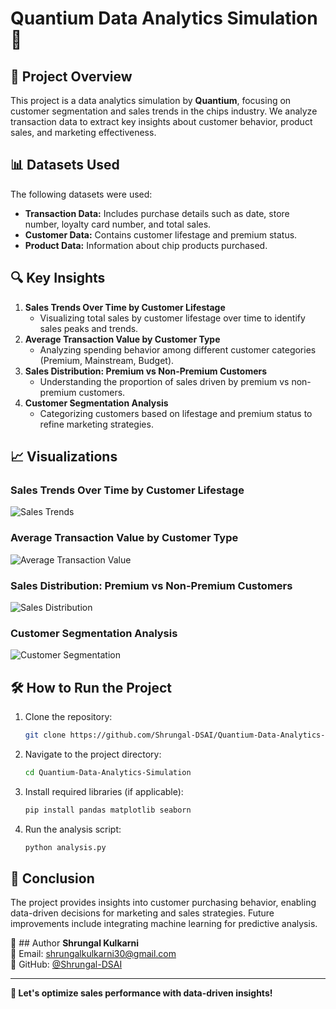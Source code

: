 # Quantium Data Analytics Simulation 🚀

## 📌 Project Overview
This project is a data analytics simulation by **Quantium**, focusing on customer segmentation and sales trends in the chips industry. We analyze transaction data to extract key insights about customer behavior, product sales, and marketing effectiveness.

## 📊 Datasets Used
The following datasets were used:
- **Transaction Data:** Includes purchase details such as date, store number, loyalty card number, and total sales.
- **Customer Data:** Contains customer lifestage and premium status.
- **Product Data:** Information about chip products purchased.

## 🔍 Key Insights
1. **Sales Trends Over Time by Customer Lifestage**  
   - Visualizing total sales by customer lifestage over time to identify sales peaks and trends.
2. **Average Transaction Value by Customer Type**  
   - Analyzing spending behavior among different customer categories (Premium, Mainstream, Budget).
3. **Sales Distribution: Premium vs Non-Premium Customers**  
   - Understanding the proportion of sales driven by premium vs non-premium customers.
4. **Customer Segmentation Analysis**  
   - Categorizing customers based on lifestage and premium status to refine marketing strategies.

## 📈 Visualizations
### Sales Trends Over Time by Customer Lifestage
![Sales Trends](images/Sales-Trends-Over-Time-by-Customer-Lifestage.png)

### Average Transaction Value by Customer Type
![Average Transaction Value](images/Average-Transaction-Value-by-Customer-Type.png)

### Sales Distribution: Premium vs Non-Premium Customers
![Sales Distribution](images/Sales-Distribution-Premium-vs-Non-Premium.png)

### Customer Segmentation Analysis
![Customer Segmentation](images/Customer-Segmentation-Analysis.png)

## 🛠 How to Run the Project
1. Clone the repository:
   ```bash
   git clone https://github.com/Shrungal-DSAI/Quantium-Data-Analytics-Simulation.git
   ```
2. Navigate to the project directory:
   ```bash
   cd Quantium-Data-Analytics-Simulation
   ```
3. Install required libraries (if applicable):
   ```bash
   pip install pandas matplotlib seaborn
   ```
4. Run the analysis script:
   ```bash
   python analysis.py
   ```

## 📜 Conclusion
The project provides insights into customer purchasing behavior, enabling data-driven decisions for marketing and sales strategies. Future improvements include integrating machine learning for predictive analysis.

🔗 ## Author
**Shrungal Kulkarni**  
📧 Email: [shrungalkulkarni30@gmail.com](mailto:shrungalkulkarni30@gmail.com)  
🔗 GitHub: [@Shrungal-DSAI](https://github.com/Shrungal-DSAI)  

---
**🚀 Let's optimize sales performance with data-driven insights!**

